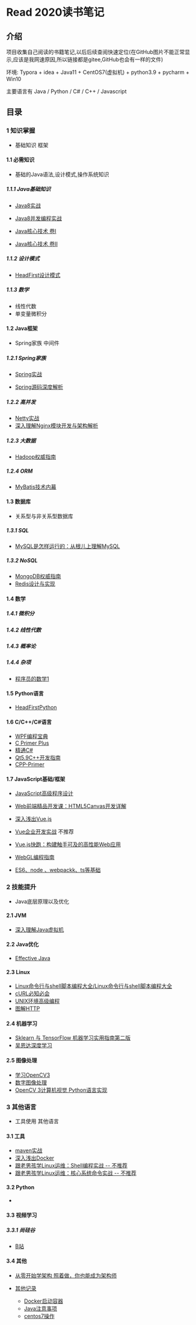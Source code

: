 # Read 2020读书笔记

## 介绍
 项目收集自己阅读的书籍笔记,以后后续查阅快速定位(在GitHub图片不能正常显示,应该是我网速原因,所以链接都是gitee,GitHub也会有一样的文件)

环境: Typora + idea +  Java11 + CentOS7(虚拟机) + python3.9 + pycharm + Win10 

主要语言有 Java / Python / C# / C++ / Javascript

## 目录

### 1 知识掌握

- 基础知识 框架 

#### 1.1 必需知识

- 基础的Java语法,设计模式,操作系统知识

##### 1.1.1 Java基础知识

- [Java8实战](https://gitee.com/lihuadaiyu/read/blob/master/Java8%E5%AE%9E%E6%88%98/Java8%E5%AE%9E%E6%88%98%20%E7%AC%94%E8%AE%B0.md)

- [Java8并发编程实战](https://gitee.com/lihuadaiyu/read/blob/master/Java%E5%B9%B6%E5%8F%91%E7%BC%96%E7%A8%8B%E5%AE%9E%E6%88%98/Java%E5%B9%B6%E5%8F%91%E7%BC%96%E7%A8%8B%E5%AE%9E%E6%88%98%20%E7%AC%94%E8%AE%B0.md)

- [Java核心技术 卷Ⅰ](https://gitee.com/lihuadaiyu/read/blob/master/Java%E6%A0%B8%E5%BF%83%E6%8A%80%E6%9C%AF_%E5%8D%B71/Java%E6%A0%B8%E5%BF%83%E6%8A%80%E6%9C%AF_%E5%8D%B71.md)

- [Java核心技术 卷Ⅱ](https://gitee.com/lihuadaiyu/read/blob/master/Java%E6%A0%B8%E5%BF%83%E6%8A%80%E6%9C%AF_%E5%8D%B72/Java%E6%A0%B8%E5%BF%83%E6%8A%80%E6%9C%AF_%E5%8D%B72_%E9%AB%98%E7%BA%A7%E7%89%B9%E6%80%A7.md)

##### 1.1.2 设计模式

- [HeadFirst设计模式](https://gitee.com/lihuadaiyu/read/blob/master/HeadFirst%E8%AE%BE%E8%AE%A1%E6%A8%A1%E5%BC%8F/HeadFirst%E8%AE%BE%E8%AE%A1%E6%A8%A1%E5%BC%8F.md)

##### 1.1.3 数学

- 线性代数
- 单变量微积分

#### 1.2 Java框架

- Spring家族 中间件

##### 1.2.1 Spring家族

- [Spring实战](https://gitee.com/lihuadaiyu/read/blob/master/Spring%E5%AE%9E%E6%88%98/Spring%E5%AE%9E%E6%88%98.md)

- [Spring源码深度解析](https://gitee.com/lihuadaiyu/read/blob/master/Spring%E6%BA%90%E7%A0%81%E6%B7%B1%E5%BA%A6%E8%A7%A3%E6%9E%90/Spring%E6%BA%90%E7%A0%81%E6%B7%B1%E5%BA%A6%E8%A7%A3%E6%9E%90.md)

##### 1.2.2 高并发

- [Netty实战](https://gitee.com/lihuadaiyu/read/blob/master/Netty%E5%AE%9E%E6%88%98/Netty%E5%AE%9E%E6%88%98.md)
- [深入理解Nginx模块开发与架构解析](https://gitee.com/lihuadaiyu/read/blob/master/%E6%B7%B1%E5%85%A5%E7%90%86%E8%A7%A3Nginx%E6%A8%A1%E5%9D%97%E5%BC%80%E5%8F%91%E4%B8%8E%E6%9E%B6%E6%9E%84%E8%A7%A3%E6%9E%90/%E6%B7%B1%E5%85%A5%E7%90%86%E8%A7%A3Nginx%E6%A8%A1%E5%9D%97%E5%BC%80%E5%8F%91%E4%B8%8E%E6%9E%B6%E6%9E%84%E8%A7%A3%E6%9E%90.md)

##### 1.2.3 大数据

- [Hadoop权威指南](https://gitee.com/lihuadaiyu/read/blob/master/Hadoop%E6%9D%83%E5%A8%81%E6%8C%87%E5%8D%97/Hadoop%E6%9D%83%E5%A8%81%E6%8C%87%E5%8D%97.md)

##### 1.2.4 ORM

- [MyBatis技术内幕](https://gitee.com/lihuadaiyu/read/blob/master/MyBatis%E6%8A%80%E6%9C%AF%E5%86%85%E5%B9%95/MyBatis%E6%8A%80%E6%9C%AF%E5%86%85%E5%B9%95.md)

#### 1.3 数据库

- 关系型与非关系型数据库

##### 1.3.1 SQL

- [MySQL是怎样运行的：从根儿上理解MySQL](https://gitee.com/lihuadaiyu/read/blob/master/MySQL%E6%98%AF%E6%80%8E%E6%A0%B7%E8%BF%90%E8%A1%8C%E7%9A%84%EF%BC%9A%E4%BB%8E%E6%A0%B9%E5%84%BF%E4%B8%8A%E7%90%86%E8%A7%A3MySQL/MySQL%E6%98%AF%E6%80%8E%E6%A0%B7%E8%BF%90%E8%A1%8C%E7%9A%84-%E4%BB%8E%E6%A0%B9%E5%84%BF%E4%B8%8A%E7%90%86%E8%A7%A3MySQL.md)

##### 1.3.2 NoSQL

- [MongoDB权威指南](https://gitee.com/lihuadaiyu/read/blob/master/MongoDB%E6%9D%83%E5%A8%81%E6%8C%87%E5%8D%97/MongoDB%E6%9D%83%E5%A8%81%E6%8C%87%E5%8D%97.md)
- [Redis设计与实现](https://gitee.com/lihuadaiyu/read/blob/master/Redis%E8%AE%BE%E8%AE%A1%E4%B8%8E%E5%AE%9E%E7%8E%B0/Redis%E8%AE%BE%E8%AE%A1%E4%B8%8E%E5%AE%9E%E7%8E%B0.md)



#### 1.4 数学

##### 1.4.1 微积分

##### 1.4.2  线性代数

##### 1.4.3 概率论

##### 1.4.4 杂项

- [程序员的数学1](https://gitee.com/lihuadaiyu/read/blob/master/%E7%A8%8B%E5%BA%8F%E5%91%98%E7%9A%84%E6%95%B0%E5%AD%A6/%E7%A8%8B%E5%BA%8F%E5%91%98%E7%9A%84%E6%95%B0%E5%AD%A6.md)



#### 1.5 Python语言

- [HeadFirstPython](https://gitee.com/lihuadaiyu/read/blob/master/HeadFirstPython/HeadFirstPython.md)

#### 1.6 C/C++/C#语言

- [WPF编程宝典](https://gitee.com/lihuadaiyu/read/blob/master/WPF%E7%BC%96%E7%A8%8B%E5%AE%9D%E5%85%B8/WPF%E7%BC%96%E7%A8%8B%E5%AE%9D%E5%85%B8.md) 
- [C Primer Plus](https://gitee.com/lihuadaiyu/read/blob/master/C-Primer-Plus/C%20Primer%20Plus.md)
- [精通C#](https://gitee.com/lihuadaiyu/read/blob/master/%E7%B2%BE%E9%80%9AC%23/%E7%B2%BE%E9%80%9AC%23.md)
- [Qt5.9C++开发指南](https://gitee.com/lihuadaiyu/read/blob/master/Qt5.9C++%E5%BC%80%E5%8F%91%E6%8C%87%E5%8D%97/Qt5.9C++%E5%BC%80%E5%8F%91%E6%8C%87%E5%8D%97.md)
- [CPP-Primer](https://gitee.com/lihuadaiyu/read/blob/master/CPP-Primer/C++%20Primer.md)

#### 1.7 JavaScript基础/框架

- [JavaScript高级程序设计](https://gitee.com/lihuadaiyu/read/blob/master/JavaScript%E9%AB%98%E7%BA%A7%E7%A8%8B%E5%BA%8F%E8%AE%BE%E8%AE%A1/JavaScript%E9%AB%98%E7%BA%A7%E7%A8%8B%E5%BA%8F%E8%AE%BE%E8%AE%A1.md)
- [Web前端精品开发课：HTML5Canvas开发详解](https://gitee.com/lihuadaiyu/read/blob/master/Web%E5%89%8D%E7%AB%AF%E7%B2%BE%E5%93%81%E5%BC%80%E5%8F%91%E8%AF%BE%EF%BC%9AHTML5Canvas%E5%BC%80%E5%8F%91%E8%AF%A6%E8%A7%A3/Web%E5%89%8D%E7%AB%AF%E7%B2%BE%E5%93%81%E5%BC%80%E5%8F%91%E8%AF%BE%EF%BC%9AHTML5Canvas%E5%BC%80%E5%8F%91%E8%AF%A6%E8%A7%A3.md)

-  [深入浅出Vue.js](https://gitee.com/lihuadaiyu/read/blob/master/%E6%B7%B1%E5%85%A5%E6%B5%85%E5%87%BAVue.js/%E6%B7%B1%E5%85%A5%E6%B5%85%E5%87%BAVue.js.md)
-  [Vue企业开发实战]() 不推荐
-  [Vue.js快跑：构建触手可及的高性能Web应用](https://gitee.com/lihuadaiyu/read/blob/master/Vue.js%E5%BF%AB%E8%B7%91%EF%BC%9A%E6%9E%84%E5%BB%BA%E8%A7%A6%E6%89%8B%E5%8F%AF%E5%8F%8A%E7%9A%84%E9%AB%98%E6%80%A7%E8%83%BDWeb%E5%BA%94%E7%94%A8/Vue.js%E5%BF%AB%E8%B7%91%EF%BC%9A%E6%9E%84%E5%BB%BA%E8%A7%A6%E6%89%8B%E5%8F%AF%E5%8F%8A%E7%9A%84%E9%AB%98%E6%80%A7%E8%83%BDWeb%E5%BA%94%E7%94%A8.md)
-  [WebGL编程指南](https://gitee.com/lihuadaiyu/read/blob/master/WebGL%E7%BC%96%E7%A8%8B%E6%8C%87%E5%8D%97/WebGL%E7%BC%96%E7%A8%8B%E6%8C%87%E5%8D%97.md)
-  [ES6、node 、webpackk、ts等基础](https://gitee.com/lihuadaiyu/read/tree/master/others)

### 2 技能提升

- Java底层原理以及优化

#### 2.1 JVM

- [深入理解Java虚拟机](https://gitee.com/lihuadaiyu/read/blob/master/%E6%B7%B1%E5%85%A5%E7%90%86%E8%A7%A3Java%E8%99%9A%E6%8B%9F%E6%9C%BA/%E6%B7%B1%E5%85%A5%E7%90%86%E8%A7%A3Java%E8%99%9A%E6%8B%9F%E6%9C%BA.md)

#### 2.2 Java优化

- [Effective Java](https://gitee.com/lihuadaiyu/read/blob/master/Effective%20Java/Effective%20Java.md)

#### 2.3 Linux

- [Linux命令行与shell脚本编程大全/Linux命令行与shell脚本编程大全](https://gitee.com/lihuadaiyu/read/blob/master/Linux%E5%91%BD%E4%BB%A4%E8%A1%8C%E4%B8%8Eshell%E8%84%9A%E6%9C%AC%E7%BC%96%E7%A8%8B%E5%A4%A7%E5%85%A8/Linux%E5%91%BD%E4%BB%A4%E8%A1%8C%E4%B8%8Eshell%E8%84%9A%E6%9C%AC%E7%BC%96%E7%A8%8B%E5%A4%A7%E5%85%A8.md)
- [cURL必知必会](https://gitee.com/lihuadaiyu/read/blob/master/cURL%E5%BF%85%E7%9F%A5%E5%BF%85%E4%BC%9A/cURL%E5%BF%85%E7%9F%A5%E5%BF%85%E4%BC%9A.md)
- [UNIX环境高级编程](https://gitee.com/lihuadaiyu/read/blob/master/Unix%E7%8E%AF%E5%A2%83%E9%AB%98%E7%BA%A7%E7%BC%96%E7%A8%8B/Unix%E7%8E%AF%E5%A2%83%E9%AB%98%E7%BA%A7%E7%BC%96%E7%A8%8B.md)
- [图解HTTP](https://gitee.com/lihuadaiyu/read/blob/master/%E5%9B%BE%E8%A7%A3HTTP/%E5%9B%BE%E8%A7%A3HTTP.md)

#### 2.4 机器学习

- [Sklearn 与 TensorFlow 机器学习实用指南第二版](https://gitee.com/lihuadaiyu/read/blob/master/Sklearn%20%E4%B8%8E%20TensorFlow%20%E6%9C%BA%E5%99%A8%E5%AD%A6%E4%B9%A0%E5%AE%9E%E7%94%A8%E6%8C%87%E5%8D%97%E7%AC%AC%E4%BA%8C%E7%89%88/Sklearn%20%E4%B8%8E%20TensorFlow%20%E6%9C%BA%E5%99%A8%E5%AD%A6%E4%B9%A0%E5%AE%9E%E7%94%A8%E6%8C%87%E5%8D%97%E7%AC%AC%E4%BA%8C%E7%89%88.md)
- [吴恩达深度学习](https://gitee.com/lihuadaiyu/read/blob/master/%E5%90%B4%E6%81%A9%E8%BE%BE%E6%B7%B1%E5%BA%A6%E5%AD%A6%E4%B9%A0/%E5%90%B4%E6%81%A9%E8%BE%BE%E6%B7%B1%E5%BA%A6%E5%AD%A6%E4%B9%A0.md)

#### 2.5 图像处理

- [学习OpenCV3](https://gitee.com/lihuadaiyu/read/blob/master/%E5%AD%A6%E4%B9%A0OpenCV3/%E5%AD%A6%E4%B9%A0OpenCV3.md)
- [数字图像处理](https://gitee.com/lihuadaiyu/read/blob/master/%E6%95%B0%E5%AD%97%E5%9B%BE%E5%83%8F%E5%A4%84%E7%90%86/%E6%95%B0%E5%AD%97%E5%9B%BE%E5%83%8F%E5%A4%84%E7%90%86.md)
- [OpenCV 3计算机视觉 Python语言实现](https://gitee.com/lihuadaiyu/read/blob/master/OpenCV%203%E8%AE%A1%E7%AE%97%E6%9C%BA%E8%A7%86%E8%A7%89%20Python%E8%AF%AD%E8%A8%80%E5%AE%9E%E7%8E%B0/OpenCV%203%E8%AE%A1%E7%AE%97%E6%9C%BA%E8%A7%86%E8%A7%89%20Python%E8%AF%AD%E8%A8%80%E5%AE%9E%E7%8E%B0.md)

### 3 其他语言 

- 工具使用 其他语言 

#### 3.1 工具

- [maven实战](https://gitee.com/lihuadaiyu/read/blob/master/maven%E5%AE%9E%E6%88%98/maven%E5%AE%9E%E6%88%98.md)
- [深入浅出Docker](https://gitee.com/lihuadaiyu/read/blob/master/%E6%B7%B1%E5%85%A5%E6%B5%85%E5%87%BADocker/%E6%B7%B1%E5%85%A5%E6%B5%85%E5%87%BADocker.md)
- [跟老男孩学Linux运维：Shell编程实战 -- 不推荐](https://gitee.com/lihuadaiyu/read/blob/master/%E8%B7%9F%E8%80%81%E7%94%B7%E5%AD%A9%E5%AD%A6Linux%E8%BF%90%E7%BB%B4%EF%BC%9AShell%E7%BC%96%E7%A8%8B%E5%AE%9E%E6%88%98/%E8%B7%9F%E8%80%81%E7%94%B7%E5%AD%A9%E5%AD%A6Linux%E8%BF%90%E7%BB%B4%EF%BC%9AShell%E7%BC%96%E7%A8%8B%E5%AE%9E%E6%88%98.md)
- [跟老男孩学Linux运维：核心系统命令实战 -- 不推荐](https://gitee.com/lihuadaiyu/read/tree/master/%E8%B7%9F%E8%80%81%E7%94%B7%E5%AD%A9%E5%AD%A6Linux%E8%BF%90%E7%BB%B4%EF%BC%9A%E6%A0%B8%E5%BF%83%E7%B3%BB%E7%BB%9F%E5%91%BD%E4%BB%A4%E5%AE%9E%E6%88%98)

#### 3.2 Python

- 

#### 3.3 视频学习

##### 3.3.1 尚硅谷

- [B站](https://space.bilibili.com/302417610)

#### 3.4 其他

- [从零开始学架构 照着做，你也能成为架构师](https://gitee.com/lihuadaiyu/read/blob/master/%E4%BB%8E%E9%9B%B6%E5%BC%80%E5%A7%8B%E5%AD%A6%E6%9E%B6%E6%9E%84%20%E7%85%A7%E7%9D%80%E5%81%9A%EF%BC%8C%E4%BD%A0%E4%B9%9F%E8%83%BD%E6%88%90%E4%B8%BA%E6%9E%B6%E6%9E%84%E5%B8%88/%E4%BB%8E%E9%9B%B6%E5%BC%80%E5%A7%8B%E5%AD%A6%E6%9E%B6%E6%9E%84%20%E7%85%A7%E7%9D%80%E5%81%9A%EF%BC%8C%E4%BD%A0%E4%B9%9F%E8%83%BD%E6%88%90%E4%B8%BA%E6%9E%B6%E6%9E%84%E5%B8%88.md)

- [其他记录](https://gitee.com/lihuadaiyu/read/tree/master/%E5%85%B6%E4%BB%96%E8%AE%B0%E5%BD%95)
  - [Docker启动容器](https://gitee.com/lihuadaiyu/read/blob/master/%E5%85%B6%E4%BB%96%E8%AE%B0%E5%BD%95/Docker%E5%90%AF%E5%8A%A8%E5%AE%B9%E5%99%A8.md)
  - [Java注意事项](https://gitee.com/lihuadaiyu/read/blob/master/%E5%85%B6%E4%BB%96%E8%AE%B0%E5%BD%95/Java%E6%B3%A8%E6%84%8F%E4%BA%8B%E9%A1%B9.md)
  - [centos7操作](https://gitee.com/lihuadaiyu/read/blob/master/%E5%85%B6%E4%BB%96%E8%AE%B0%E5%BD%95/centos7.md)
